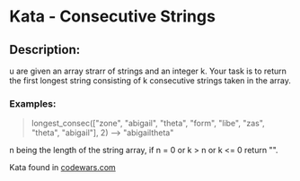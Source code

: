 # Kata - Consecutive Strings #

## Description: ##

u are given an array strarr of strings and an integer k. Your task is to return the first longest string consisting of k consecutive strings taken in the array.

### Examples: ###
>
> longest_consec(["zone", "abigail", "theta", "form", "libe", "zas", "theta", "abigail"], 2) --> "abigailtheta"
>

n being the length of the string array, if n = 0 or k > n or k <= 0 return "".

Kata found in [codewars.com](https://www.codewars.com/kata)
